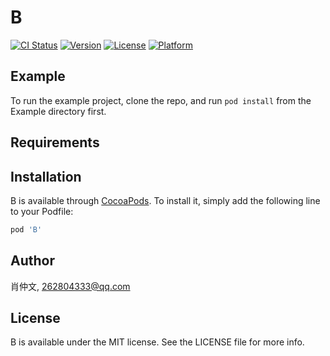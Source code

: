 # B

[![CI Status](https://img.shields.io/travis/肖仲文/B.svg?style=flat)](https://travis-ci.org/肖仲文/B)
[![Version](https://img.shields.io/cocoapods/v/B.svg?style=flat)](https://cocoapods.org/pods/B)
[![License](https://img.shields.io/cocoapods/l/B.svg?style=flat)](https://cocoapods.org/pods/B)
[![Platform](https://img.shields.io/cocoapods/p/B.svg?style=flat)](https://cocoapods.org/pods/B)

## Example

To run the example project, clone the repo, and run `pod install` from the Example directory first.

## Requirements

## Installation

B is available through [CocoaPods](https://cocoapods.org). To install
it, simply add the following line to your Podfile:

```ruby
pod 'B'
```

## Author

肖仲文, 262804333@qq.com

## License

B is available under the MIT license. See the LICENSE file for more info.
